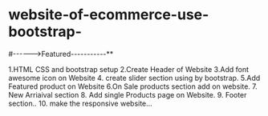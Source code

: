 # website-of-ecommerce-use-bootstrap-
#------>Featured-----------**

1.HTML CSS and bootstrap setup 2.Create Header of Website 3.Add font awesome icon on Website 4. create slider section using by bootstrap. 5.Add Featured product on Website 6.On Sale products section add on website. 7. New Arriaival section 8. Add single Products page on Website. 9. Footer section.. 10. make the responsive website...
